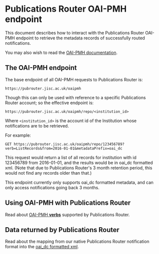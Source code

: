 # Publications Router OAI-PMH endpoint

This document describes how to interact with the Publications Router OAI-PMH endpoint to retrieve the metadata records of successfully
routed notifications.

You may also wish to read the [OAI-PMH documentation](http://www.openarchives.org/OAI/openarchivesprotocol.html).

## The OAI-PMH endpoint

The base endpoint of all OAI-PMH requests to Publications Router is: 

    https://pubrouter.jisc.ac.uk/oaipmh
    
Though this can only be used with reference to a specific Publications Router account; so the effective endpoint is: 
```
https://pubrouter.jisc.ac.uk/oaipmh/repo/<institution_id>
```

Where `<institution_id>` is the account id of the Institution whose notifications are to be retrieved.

For example:

    GET https://pubrouter.jisc.ac.uk/oaipmh/repo/123456789?verb=ListRecords&from=2016-01-01&metadataPrefix=oai_dc
	
This request would return a list of all records for institution with id 123456789 from 2016-01-01, and the results would be in oai_dc formatted xml. (Note that due to Publications Router's 3 month retention period, this would not find any records older than that.)

This endpoint currently only supports oai_dc formatted metadata, and can only access notifications going back 3 months.

## Using OAI-PMH with Publications Router
Read about [OAI-PMH **verbs**](./VERBS.md) supported by Publications Router.

## Data returned by Publications Router
Read about the mapping from our native Publications Router notification format into the [oai_dc formatted xml](./XWALK.md).
